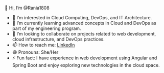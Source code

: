 👋 Hi, I’m @Rania1808

- 👀 I’m interested in Cloud Computing, DevOps, and IT Architecture.
- 🌱 I’m currently learning advanced concepts in Cloud and DevOps as part of my engineering program.
- 💞️ I’m looking to collaborate on projects related to web development, cloud infrastructure, and DevOps practices.
- 📫 How to reach me: [LinkedIn](https://www.linkedin.com/in/rania-brahmi/)
- 😄 Pronouns: She/Her
- ⚡ Fun fact: I have experience in web development using Angular and Spring Boot and enjoy exploring new technologies in the cloud space.
